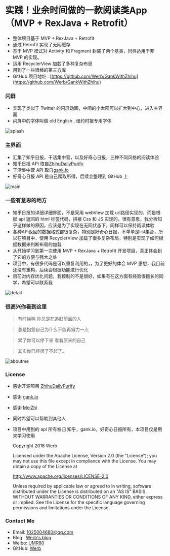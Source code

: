 
# 实践！业余时间做的一款阅读类App （MVP + RexJava + Retrofit）

* 整体项目基于 MVP + RexJava + Retrofit
* 通过 Retrofit 实现了无网缓存
* 基于 MVP 模式对 Activity 和 Fragment 封装了两个基类，同样适用于非 MVP 的实现。
* 运用 RecyclerView 加载了多种复杂布局
* 用到了一些很棒的第三方库
* GitHub 项目地址 : [https://github.com/Werb/GankWithZhihu](https://github.com/Werb/GankWithZhihu)


### 闪屏
* 实现了类似于 Twitter 的闪屏动画，中间的小太阳可以扩大到中心，进入主界面
* 闪屏中的字体叫做 old English , 纽约时报专用字体

![splash](https://raw.githubusercontent.com/Werb/GankWithZhihu/master/screenshots/splash.png)

### 主界面
* 汇集了知乎日报，干活集中营，以及好奇心日报，三种不同风格的阅读体验
* 知乎日报 API 取自[ZhihuDailyPurify](https://github.com/izzyleung/ZhihuDailyPurify/wiki/%E7%9F%A5%E4%B9%8E%E6%97%A5%E6%8A%A5-API-%E5%88%86%E6%9E%90)
* 干活集中营 API 取自[gank.io](http://gank.io/api)
* 好奇心日报 API 是自己爬取所得，后续会整理到 GitHub 上

![main](https://raw.githubusercontent.com/Werb/GankWithZhihu/master/screenshots/zhigan.png)

### 一些有意思的地方
* 知乎日报的详细详细界面，不是采用 webView 加载 url路径实现的，而是根据 api 返回的 html 标签代码，拼接 Css 和 JS 实现的，很有意思，我分析知乎这样做的原因，应该是为了实现在无网状态下，同样可以保持阅读体验
* 各种APi返回的数据格式都很复杂，特别是好奇心日报，不单单是list集合，所以在项目中，使用 RecyclerView 加载了很多复杂布局，特别是实现了如何根据数据来判断布局的加载
* 从开始学习到第一次使用 MVP + RexJava + Retrofit 开发项目，真正体会到了它的方便与强大之处
* 项目中，有很多代码是可以重复利用的，，为了更好的体会 MVP 思想，我目前还没有重构，后续会根据功能进行优化
* 目前对内存优化问题，我控制的不是很好，如果有在这方面有经验很擅长的同学，希望可以联系我

![detail](https://raw.githubusercontent.com/Werb/GankWithZhihu/master/screenshots/maindetail.png)

### 很高兴你看到这里

> 有时候啊   你总是在追赶前面的人

> 总是抱怨自己为什么不能再努力一点

>累了你可以停下来   看看原来的自己

>其实你已经很了不起了。

![aboutme](https://raw.githubusercontent.com/Werb/GankWithZhihu/master/screenshots/aboutme.png)

### License
* 感谢开源项目 [ZhihuDailyPurify](https://github.com/izzyleung/ZhihuDailyPurify/wiki/%E7%9F%A5%E4%B9%8E%E6%97%A5%E6%8A%A5-API-%E5%88%86%E6%9E%90)
* 感谢 [gank.io](http://gank.io/api)
* 感谢 [MeiZhi](https://github.com/drakeet/Meizhi)
* 同时希望可以帮助到其他人
* 项目中用到的 api 所有权归 知乎，gank.io，好奇心日报所有，本项目仅是用来学习使用


    Copyright 2016 Werb

    Licensed under the Apache License, Version 2.0 (the "License");
    you may not use this file except in compliance with the License.
    You may obtain a copy of the License at

    http://www.apache.org/licenses/LICENSE-2.0

    Unless required by applicable law or agreed to in writing, software
    distributed under the License is distributed on an "AS IS" BASIS,
    WITHOUT WARRANTIES OR CONDITIONS OF ANY KIND, either express or implied.
    See the License for the specific language governing permissions and
    limitations under the License.

### Contact Me
* Email: 1025004680@qq.com
* Blog : [Werb's blog](http://werb.github.io/)
* Weibo: [UMR80](http://weibo.com/singerwannber )
* GitHub: [Werb](https://github.com/Werb)
